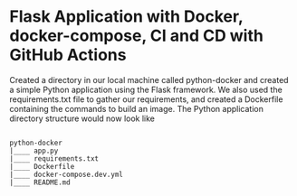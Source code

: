 # Flask Application with Docker, docker-compose, CI and CD with GitHub Actions

Created a directory in our local machine called python-docker and created a simple Python application using the Flask framework. We also used the requirements.txt file to gather our requirements, and created a Dockerfile containing the commands to build an image.
The Python application directory structure would now look like

```

python-docker
|____ app.py
|____ requirements.txt
|____ Dockerfile
|____ docker-compose.dev.yml
|____ README.md
```
